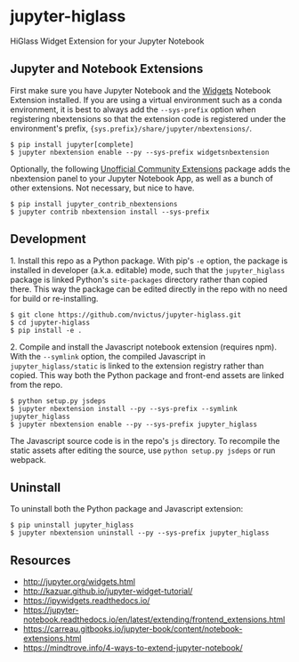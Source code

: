 jupyter-higlass
===============================

HiGlass Widget Extension for your Jupyter Notebook

Jupyter and Notebook Extensions
-------------------------
First make sure you have Jupyter Notebook and the [Widgets](https://ipywidgets.readthedocs.io/en/stable/) Notebook Extension installed. If you are using a virtual environment such as a conda environment, it is best to always add the `--sys-prefix` option when registering nbextensions so that the extension code is registered under the environment's prefix, `{sys.prefix}/share/jupyter/nbextensions/`.

	$ pip install jupyter[complete]
	$ jupyter nbextension enable --py --sys-prefix widgetsnbextension

Optionally, the following [Unofficial Community Extensions](http://jupyter-contrib-nbextensions.readthedocs.io/en/latest/) package adds the nbextension panel to your Jupyter Notebook App, as well as a bunch of other extensions. Not necessary, but nice to have.

	$ pip install jupyter_contrib_nbextensions
	$ jupyter contrib nbextension install --sys-prefix


Development
-----------

1\. Install this repo as a Python package. With pip's `-e` option, the package is installed in developer (a.k.a. editable) mode, such that the `jupyter_higlass` package is linked Python's `site-packages` directory rather than copied there. This way the package can be edited directly in the repo with no need for build or re-installing.

    $ git clone https://github.com/nvictus/jupyter-higlass.git
    $ cd jupyter-higlass
    $ pip install -e .

2\. Compile and install the Javascript notebook extension (requires npm). With the `--symlink` option, the compiled Javascript in `jupyter_higlass/static` is linked to the extension registry rather than copied. This way both the Python package and front-end assets are linked from the repo.

	$ python setup.py jsdeps
    $ jupyter nbextension install --py --sys-prefix --symlink jupyter_higlass
    $ jupyter nbextension enable --py --sys-prefix jupyter_higlass

The Javascript source code is in the repo's `js` directory. To recompile the static assets after editing the source, use `python setup.py jsdeps` or run webpack.


Uninstall
---------

To uninstall both the Python package and Javascript extension:

	$ pip uninstall jupyter_higlass
	$ jupyter nbextension uninstall --py --sys-prefix jupyter_higlass


Resources
---------

* http://jupyter.org/widgets.html
* http://kazuar.github.io/jupyter-widget-tutorial/
* https://ipywidgets.readthedocs.io/
* https://jupyter-notebook.readthedocs.io/en/latest/extending/frontend_extensions.html
* https://carreau.gitbooks.io/jupyter-book/content/notebook-extensions.html
* https://mindtrove.info/4-ways-to-extend-jupyter-notebook/
